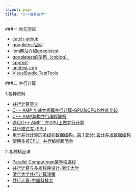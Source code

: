 ```yaml
---
layout: page
title: "c++相关技术"
---  
```


###一 单元测试

* [catch-github](https://github.com/philsquared/Catch)
* [googletest官网](https://code.google.com/p/googletest/)
* [ibm网站介绍googletest](http://www.ibm.com/developerworks/cn/linux/l-cn-cppunittest/)
* [googletest的使用（cnblog）](http://www.cnblogs.com/coderzh/archive/2009/04/06/1426755.html)
* [cpptest](http://cpptest.sourceforge.net/index.html)
* [unittest-cpp](http://unittest-cpp.sourceforge.net/)
* [VisualStudio.TestTools](http://msdn.microsoft.com/en-us/library/hh694604.aspx)

###二 并行计算

1.各种资料

* [并行计算简介](http://www.cnblogs.com/wasd/archive/2009/04/07/1430859.html)
* [C++ AMP 加速大规模并行计算-GPU和CPU的性能比较](http://www.xuebuyuan.com/1456152.html)
* [C++ AMP异构并行编程解析](http://www.parallellabs.com/2012/05/09/cplusplus-amp-programming/)
* [遇见C++ AMP：在GPU上做并行计算](http://www.infoq.com/cn/articles/cpp_amp_computing_on_GPU)
* [并行模式库 (PPL)](http://msdn.microsoft.com/zh-cn/library/dd492418.aspx)
* [用于并行计算的多线程数据结构，第 1 部分: 设计并发数据结构](http://www.ibm.com/developerworks/cn/aix/library/au-multithreaded_structures1/)
* [使用多核CPU，并行编程超简单](http://blog.sciencenet.cn/blog-830496-671809.html)

2.各种精品课

* [Parallel Computingm某学校课程](http://dsec.pku.edu.cn/~tlu/parallel.html)
* [并行计算与多核程序设计-浙江大学](http://jpck.zju.edu.cn/eln/200805131515180671/tree.jsp?cosid=1423&NODEID=6392&DOCNAME=%C9%EA%B1%A8%D0%C5%CF%A2&BACK=)
* [清华大学并行计算课程](http://202.197.191.206:8080/06/text/catalog/content1.htm)
* [并行计算-中国科技大](http://www.bb.ustc.edu.cn/jpkc/guojia/bxjs/)
* []()

